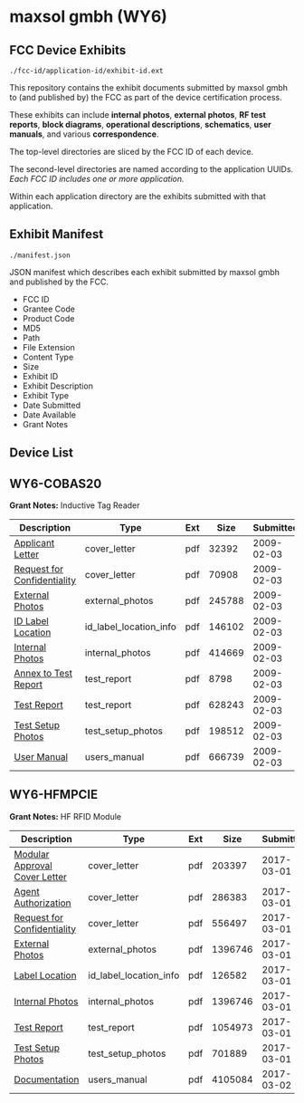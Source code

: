 # maxsol gmbh (WY6)
## FCC Device Exhibits

```
./fcc-id/application-id/exhibit-id.ext
```

This repository contains the exhibit documents submitted by maxsol gmbh to (and published by) the FCC as part of the device certification process.

These exhibits can include **internal photos**, **external photos**, **RF test reports**, **block diagrams**, **operational descriptions**, **schematics**, **user manuals**, and various **correspondence**.

The top-level directories are sliced by the FCC ID of each device.

The second-level directories are named according to the application UUIDs. *Each FCC ID includes one or more application.*

Within each application directory are the exhibits submitted with that application. 

## Exhibit Manifest

```
./manifest.json
```

JSON manifest which describes each exhibit submitted by maxsol gmbh and published by the FCC.

- FCC ID
- Grantee Code
- Product Code
- MD5
- Path
- File Extension
- Content Type
- Size
- Exhibit ID
- Exhibit Description
- Exhibit Type
- Date Submitted
- Date Available
- Grant Notes

## Device List
## WY6-COBAS20
**Grant Notes:** Inductive Tag Reader

| Description | Type | Ext | Size | Submitted | Available |
| ----------- | ---- | --- | ---- | --------- | --------- |
| [Applicant Letter](WY6-COBAS20/1b0898320e7b37933b0d913db7973068/1064001.pdf) | cover_letter | pdf | 32392 | 2009-02-03 | 2009-02-03 |
| [Request for Confidentiality](WY6-COBAS20/1b0898320e7b37933b0d913db7973068/1064003.pdf) | cover_letter | pdf | 70908 | 2009-02-03 | 2009-02-03 |
| [External Photos](WY6-COBAS20/1b0898320e7b37933b0d913db7973068/1064009.pdf) | external_photos | pdf | 245788 | 2009-02-03 | 2009-02-03 |
| [ID Label Location](WY6-COBAS20/1b0898320e7b37933b0d913db7973068/1064005.pdf) | id_label_location_info | pdf | 146102 | 2009-02-03 | 2009-02-03 |
| [Internal Photos](WY6-COBAS20/1b0898320e7b37933b0d913db7973068/1064010.pdf) | internal_photos | pdf | 414669 | 2009-02-03 | 2009-02-03 |
| [Annex to Test Report](WY6-COBAS20/1b0898320e7b37933b0d913db7973068/1064004.pdf) | test_report | pdf | 8798 | 2009-02-03 | 2009-02-03 |
| [Test Report](WY6-COBAS20/1b0898320e7b37933b0d913db7973068/1064007.pdf) | test_report | pdf | 628243 | 2009-02-03 | 2009-02-03 |
| [Test Setup Photos](WY6-COBAS20/1b0898320e7b37933b0d913db7973068/1064002.pdf) | test_setup_photos | pdf | 198512 | 2009-02-03 | 2009-02-03 |
| [User Manual](WY6-COBAS20/1b0898320e7b37933b0d913db7973068/1064006.pdf) | users_manual | pdf | 666739 | 2009-02-03 | 2009-02-03 |
## WY6-HFMPCIE
**Grant Notes:** HF RFID Module

| Description | Type | Ext | Size | Submitted | Available |
| ----------- | ---- | --- | ---- | --------- | --------- |
| [Modular Approval Cover Letter](WY6-HFMPCIE/18ac09426011c275bd8838676d63310a/3299582.pdf) | cover_letter | pdf | 203397 | 2017-03-01 | 2017-03-02 |
| [Agent Authorization](WY6-HFMPCIE/18ac09426011c275bd8838676d63310a/3299583.pdf) | cover_letter | pdf | 286383 | 2017-03-01 | 2017-03-02 |
| [Request for Confidentiality](WY6-HFMPCIE/18ac09426011c275bd8838676d63310a/3299584.pdf) | cover_letter | pdf | 556497 | 2017-03-01 | 2017-03-02 |
| [External Photos](WY6-HFMPCIE/18ac09426011c275bd8838676d63310a/3299585.pdf) | external_photos | pdf | 1396746 | 2017-03-01 | 2017-03-02 |
| [Label Location](WY6-HFMPCIE/18ac09426011c275bd8838676d63310a/3299587.pdf) | id_label_location_info | pdf | 126582 | 2017-03-01 | 2017-03-02 |
| [Internal Photos](WY6-HFMPCIE/18ac09426011c275bd8838676d63310a/3299585.pdf) | internal_photos | pdf | 1396746 | 2017-03-01 | 2017-03-02 |
| [Test Report](WY6-HFMPCIE/18ac09426011c275bd8838676d63310a/3299591.pdf) | test_report | pdf | 1054973 | 2017-03-01 | 2017-03-02 |
| [Test Setup Photos](WY6-HFMPCIE/18ac09426011c275bd8838676d63310a/3299592.pdf) | test_setup_photos | pdf | 701889 | 2017-03-01 | 2017-03-02 |
| [Documentation](WY6-HFMPCIE/18ac09426011c275bd8838676d63310a/3301371.pdf) | users_manual | pdf | 4105084 | 2017-03-02 | 2017-03-02 |
